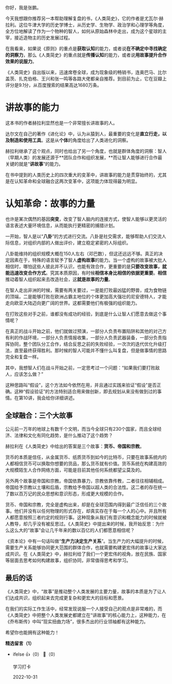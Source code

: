 你好，我是张鹏。

今天我想跟你推荐另一本帮助理解复盘的书，《人类简史》，它的作者是尤瓦尔·赫拉利。这位牛津大学的历史学博士，从历史学、生物学、政治学和心理学等角度，全方位地解读了作为一个物种的智人，如何从原始森林中走出，成为这个星球的主宰，接近造物主的历史发展过程。

在我看来，如果说《原则》的重点是**获取认知**的能力，或者说**在不确定中寻找确定的洞察力**，那么《人类简史》的重点就是**传播认知**的能力，或者说**用故事提升合作效果的说服力**。

《人类简史》自出版以来，迅速席卷全球，成为现象级的畅销书，连奥巴马、比尔盖茨、扎克伯格、王兴和张一鸣等各路大佬都亲自推荐。到目前为止，它在豆瓣上评分是9.1分，从百度搜索的结果高达1680万条。

# 讲故事的能力

这本书的作者赫拉利显然也是一个非常擅长讲故事的人。

达尔文在自己的著作《进化论》中，认为从猿到人，最重要的变化是**直立行走，以及制造和使用工具**。这是从**个体**的角度给出了人类进化的洞察。

赫拉利继承了这个观点，同时也给出了另一个角度，也就是群体角度的洞察：智人（早期人类）的发展还源于**团队合作和组织发展，**而让智人能够进行合作最关键的就是“**讲故事**”的能力。

在书中提到的人类历史上的四次重大的变革中，讲故事的能力是贯穿始终的，尤其是在认知革命和全球融合这两次变革中，这项能力体现得最为明显。

# 认知革命：故事的力量

也许是某次偶然的基因**突变**，改变了智人脑内的连接方式，使智人能够以更灵活的语言表述大量环境信息，从而能执行更精密的捕猎计划。

一开始，智人是以“**八卦**”的方式进行交流。八卦是社交需求，能够帮助人们交流人际信息，对组织内部的人做出评价，建立稳定紧密的人际组织。

八卦能维持的组织规模大概在150人左右（邓巴数），但这还远远不够。真正的决定因素在于，特殊的语言赋予了智人**虚构故事**的能力。当一个虚构的故事被大批人相信时，哪怕这些人彼此并不认识，也能有效合作，更重要的是**只要改变故事，就能迅速改变合作方式**。究其本质原因，有时候**相信本身比相信的依据更重要**。**相信**推动着智人组织起来去改造社会，这**就是故事的力量**。

在智人走出非洲的时候，需要有两关要过，一是能打败最凶猛的野兽，成为食物链的顶端，二是能够打败在欧洲占霸主地位的个体更加高大强壮的尼安德特人，才能走向欧亚大陆迈向更广阔的世界。这都需要他们有极强的组织能力。

在打败这些对手之前，谁都没有成功的经验，到底是什么让智人们愿意去做这个事情呢？

在真正的战斗开始之前，他们就做过预演，一部分人负责布置陷阱和其他的对己方有利的作战环境，一部分人负责情报收集，一部分人负责武器装备，一部分负责指挥协同，整个团队分工合作，结合反思之前的失败经验，一次次的迭代优化升级打法，直至最终获得胜利。那时候的智人可能并不懂什么叫复盘，但是做事情的思路完全和复盘一样。

其中，我想智人们在战斗开始之前，一定思考过一个问题：“如果我们要打败敌人，应该怎么做？”

这种思路叫“假设”，这个方法如今依然在用，并且通过实践来验证“假设”是否正确。这种“假设验证”的方法特别适合用来做创新，即去规划从来没有做到过的事情。在第10讲，我会给你详细讲述。

## 全球融合：三个大故事

公元前一万年的地球上有数千个文明，而当今全球只有230个国家，而且全球经济、法律和文化有同化趋势，是什么推动了这个趋势？

赫拉利在《人类简史》中给出的答案是三个故事：**货币、帝国和宗教**。

货币的本质是信任，从金属货币、纸质货币到如今的比特币，只要在故事系统内的人都相信货币可以换取你想要的货品，那么货币就有价值。货币系统在构建高效的大规模陌生人合作网络方面，可能是目前其他任何系统都望尘莫及的。

另外两个故事是帝国和宗教。帝国依靠暴力，宗教依靠传教，二者往往相辅相成。帝国给予宗教以土壤和后盾，宗教给予帝国以超人类的合法性。这二者的存在统一了数以百万记的民众思想和意识形态，形成更大规模的合作。

货币、帝国和宗教，完全是虚构出来，却是在全球范围内得到最广泛信任的三个故事。他们并没有以任何物理的形式存在，却真实存在于每一个人的心中。并且所有人都愿意按照三者约定的规则行事。这种现象从我们有意识和概念能力的时候就被人教导，却几乎没有被反思过。《人类简史》中提出来的时候，我开始反思：为什么这么大的“故事”会让几千年来的数以百亿的人们都愿意相信呢？

《资本论》中有一句话叫做“**生产力决定生产关系**”。当生产力的大幅提升的时候，需要生产关系能够协同更大范围的群体合作，也就需要构建更宏伟的故事让大家达成共识。在《人类简史》中，赫拉利给了我们一个更宏伟的视角，放在民族、国家等层面去思考如何构建故事，组织协同，非常值得思考和学习。

## 最后的话

《人类简史》中，“故事”是推动整个人类发展的主要力量，故事的本质是为了让人们达成共识，组织起来去完成更复杂和更宏大的目标和愿景。

在我们的实际工作生活中，经常发现说服一个人接受自己的观点是非常难的，而《人类简史》中把整个人类发展史都建立在“讲故事”的核心能力上，这种能力，在《乔布斯传》中叫“现实扭曲力场”，很多杰出的行业领袖都有这种能力。

希望你也能拥有这种能力！
<div><strong>精选留言（1）</strong></div><ul>
<li><span>ifelse</span> 👍（0） 💬（0）<p>学习打卡</p>2022-10-31</li><br/>
</ul>